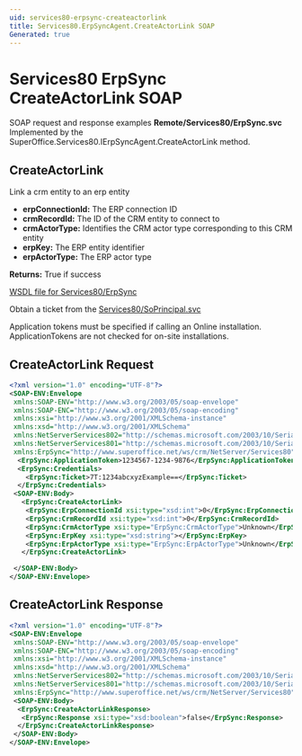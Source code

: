 ```yaml
---
uid: services80-erpsync-createactorlink
title: Services80.ErpSyncAgent.CreateActorLink SOAP
Generated: true
---
```


# Services80 ErpSync CreateActorLink SOAP

SOAP request and response examples **Remote/Services80/ErpSync.svc**
Implemented by the <see cref="M:SuperOffice.Services80.IErpSyncAgent.CreateActorLink">SuperOffice.Services80.IErpSyncAgent.CreateActorLink</see> method.

## CreateActorLink

Link a crm entity to an erp entity

* **erpConnectionId:** The ERP connection ID
* **crmRecordId:** The ID of the CRM entity to connect to
* **crmActorType:** Identifies the CRM actor type corresponding to this CRM entity
* **erpKey:** The ERP entity identifier
* **erpActorType:** The ERP actor type

**Returns:** True if success


[WSDL file for Services80/ErpSync](../Services80-ErpSync.md)

Obtain a ticket from the [Services80/SoPrincipal.svc](../SoPrincipal/index.md)

Application tokens must be specified if calling an Online installation. ApplicationTokens are not checked for on-site installations.

## CreateActorLink Request

```xml
<?xml version="1.0" encoding="UTF-8"?>
<SOAP-ENV:Envelope
 xmlns:SOAP-ENV="http://www.w3.org/2003/05/soap-envelope"
 xmlns:SOAP-ENC="http://www.w3.org/2003/05/soap-encoding"
 xmlns:xsi="http://www.w3.org/2001/XMLSchema-instance"
 xmlns:xsd="http://www.w3.org/2001/XMLSchema"
 xmlns:NetServerServices802="http://schemas.microsoft.com/2003/10/Serialization/Arrays"
 xmlns:NetServerServices801="http://schemas.microsoft.com/2003/10/Serialization/"
 xmlns:ErpSync="http://www.superoffice.net/ws/crm/NetServer/Services80">
  <ErpSync:ApplicationToken>1234567-1234-9876</ErpSync:ApplicationToken>
  <ErpSync:Credentials>
    <ErpSync:Ticket>7T:1234abcxyzExample==</ErpSync:Ticket>
  </ErpSync:Credentials>
 <SOAP-ENV:Body>
   <ErpSync:CreateActorLink>
    <ErpSync:ErpConnectionId xsi:type="xsd:int">0</ErpSync:ErpConnectionId>
    <ErpSync:CrmRecordId xsi:type="xsd:int">0</ErpSync:CrmRecordId>
    <ErpSync:CrmActorType xsi:type="ErpSync:CrmActorType">Unknown</ErpSync:CrmActorType>
    <ErpSync:ErpKey xsi:type="xsd:string"></ErpSync:ErpKey>
    <ErpSync:ErpActorType xsi:type="ErpSync:ErpActorType">Unknown</ErpSync:ErpActorType>
   </ErpSync:CreateActorLink>

 </SOAP-ENV:Body>
</SOAP-ENV:Envelope>

```


## CreateActorLink Response

```xml
<?xml version="1.0" encoding="UTF-8"?>
<SOAP-ENV:Envelope
 xmlns:SOAP-ENV="http://www.w3.org/2003/05/soap-envelope"
 xmlns:SOAP-ENC="http://www.w3.org/2003/05/soap-encoding"
 xmlns:xsi="http://www.w3.org/2001/XMLSchema-instance"
 xmlns:xsd="http://www.w3.org/2001/XMLSchema"
 xmlns:NetServerServices802="http://schemas.microsoft.com/2003/10/Serialization/Arrays"
 xmlns:NetServerServices801="http://schemas.microsoft.com/2003/10/Serialization/"
 xmlns:ErpSync="http://www.superoffice.net/ws/crm/NetServer/Services80">
 <SOAP-ENV:Body>
  <ErpSync:CreateActorLinkResponse>
   <ErpSync:Response xsi:type="xsd:boolean">false</ErpSync:Response>
  </ErpSync:CreateActorLinkResponse>
 </SOAP-ENV:Body>
</SOAP-ENV:Envelope>

```

